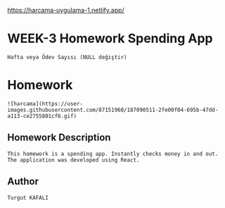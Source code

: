 https://harcama-uygulama-1.netlify.app/

# WEEK-3 Homework Spending App
```Hafta veya Ödev Sayısı (NULL değiştir)```

# Homework 
```
![harcama](https://user-images.githubusercontent.com/87151960/187090511-2fe00f04-695b-47dd-a113-ce2755801cf6.gif)
```

## Homework Description

```This homework is a spending app. Instantly checks money in and out. The application was developed using React. ```


## Author

```Turgut KAFALI```
